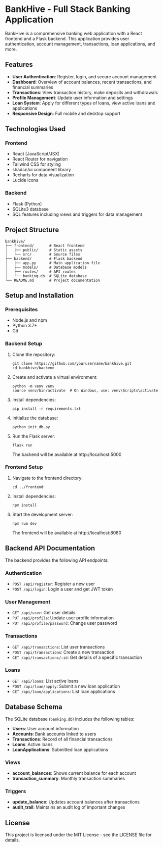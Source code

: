 
# BankHive - Full Stack Banking Application

BankHive is a comprehensive banking web application with a React frontend and a Flask backend. This application provides user authentication, account management, transactions, loan applications, and more.

## Features

- **User Authentication**: Register, login, and secure account management
- **Dashboard**: Overview of account balances, recent transactions, and financial summaries
- **Transactions**: View transaction history, make deposits and withdrawals
- **Profile Management**: Update user information and settings
- **Loan System**: Apply for different types of loans, view active loans and applications
- **Responsive Design**: Full mobile and desktop support

## Technologies Used

### Frontend
- React (JavaScript/JSX)
- React Router for navigation
- Tailwind CSS for styling
- shadcn/ui component library
- Recharts for data visualization
- Lucide icons

### Backend
- Flask (Python)
- SQLite3 database
- SQL features including views and triggers for data management

## Project Structure

```
bankhive/
├── frontend/       # React frontend
│   ├── public/     # Static assets
│   └── src/        # Source files
├── backend/        # Flask backend
│   ├── app.py      # Main application file
│   ├── models/     # Database models
│   ├── routes/     # API routes
│   └── banking.db  # SQLite database
└── README.md       # Project documentation
```

## Setup and Installation

### Prerequisites
- Node.js and npm
- Python 3.7+
- Git

### Backend Setup
1. Clone the repository:
   ```
   git clone https://github.com/yourusername/bankhive.git
   cd bankhive/backend
   ```

2. Create and activate a virtual environment:
   ```
   python -m venv venv
   source venv/bin/activate  # On Windows, use: venv\Scripts\activate
   ```

3. Install dependencies:
   ```
   pip install -r requirements.txt
   ```

4. Initialize the database:
   ```
   python init_db.py
   ```

5. Run the Flask server:
   ```
   flask run
   ```
   
   The backend will be available at http://localhost:5000

### Frontend Setup
1. Navigate to the frontend directory:
   ```
   cd ../frontend
   ```

2. Install dependencies:
   ```
   npm install
   ```

3. Start the development server:
   ```
   npm run dev
   ```
   
   The frontend will be available at http://localhost:8080

## Backend API Documentation

The backend provides the following API endpoints:

### Authentication
- `POST /api/register`: Register a new user
- `POST /api/login`: Login a user and get JWT token

### User Management
- `GET /api/user`: Get user details
- `PUT /api/profile`: Update user profile information
- `PUT /api/profile/password`: Change user password

### Transactions
- `GET /api/transactions`: List user transactions
- `POST /api/transactions`: Create a new transaction
- `GET /api/transactions/:id`: Get details of a specific transaction

### Loans
- `GET /api/loans`: List active loans
- `POST /api/loan/apply`: Submit a new loan application
- `GET /api/loan/applications`: List loan applications

## Database Schema

The SQLite database (`banking.db`) includes the following tables:

- **Users**: User account information
- **Accounts**: Bank accounts linked to users
- **Transactions**: Record of all financial transactions
- **Loans**: Active loans
- **LoanApplications**: Submitted loan applications

### Views
- **account_balances**: Shows current balance for each account
- **transaction_summary**: Monthly transaction summaries

### Triggers
- **update_balance**: Updates account balances after transactions
- **audit_trail**: Maintains an audit log of important changes

## License

This project is licensed under the MIT License - see the LICENSE file for details.
